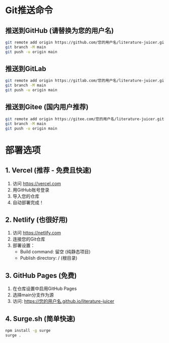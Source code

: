 # Git推送命令

## 推送到GitHub (请替换为您的用户名)
```bash
git remote add origin https://github.com/您的用户名/literature-juicer.git
git branch -M main
git push -u origin main
```

## 推送到GitLab
```bash
git remote add origin https://gitlab.com/您的用户名/literature-juicer.git
git branch -M main
git push -u origin main
```

## 推送到Gitee (国内用户推荐)
```bash
git remote add origin https://gitee.com/您的用户名/literature-juicer.git
git branch -M main
git push -u origin main
```

# 部署选项

## 1. Vercel (推荐 - 免费且快速)
1. 访问 https://vercel.com
2. 用GitHub账号登录
3. 导入您的仓库
4. 自动部署完成！

## 2. Netlify (也很好用)
1. 访问 https://netlify.com
2. 连接您的Git仓库
3. 部署设置：
   - Build command: 留空 (纯静态项目)
   - Publish directory: / (根目录)

## 3. GitHub Pages (免费)
1. 在仓库设置中启用GitHub Pages
2. 选择main分支作为源
3. 访问: https://您的用户名.github.io/literature-juicer

## 4. Surge.sh (简单快速)
```bash
npm install -g surge
surge .
```
